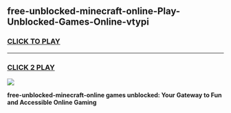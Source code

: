 
## free-unblocked-minecraft-online-Play-Unblocked-Games-Online-vtypi
<h3>
<a href="https://premium76.site?title=free-unblocked-minecraft-online&ref=25A">CLICK TO PLAY</a></h3>
<hr>

<h3>
<a href="https://premium76.site?title=free-unblocked-minecraft-online&ref=25A">CLICK 2 PLAY</a>
  
</h3>

<a href="https://premium76.site?title=free-unblocked-minecraft-online&ref=25A"><img src="https://clearcache.store/games.png"></a>


**free-unblocked-minecraft-online games unblocked: Your Gateway to Fun and Accessible Online Gaming**
